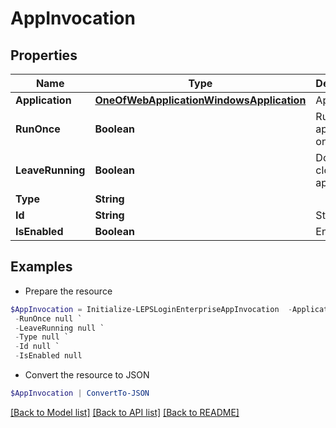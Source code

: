 # AppInvocation
## Properties

Name | Type | Description | Notes
------------ | ------------- | ------------- | -------------
**Application** | [**OneOfWebApplicationWindowsApplication**](OneOfWebApplicationWindowsApplication.md) | Application | [optional] 
**RunOnce** | **Boolean** | Run the application only once | [optional] 
**LeaveRunning** | **Boolean** | Do not close the application | [optional] 
**Type** | **String** |  | 
**Id** | **String** | Step id | [optional] 
**IsEnabled** | **Boolean** | Enable step | [optional] 

## Examples

- Prepare the resource
```powershell
$AppInvocation = Initialize-LEPSLoginEnterpriseAppInvocation  -Application null `
 -RunOnce null `
 -LeaveRunning null `
 -Type null `
 -Id null `
 -IsEnabled null
```

- Convert the resource to JSON
```powershell
$AppInvocation | ConvertTo-JSON
```

[[Back to Model list]](../README.md#documentation-for-models) [[Back to API list]](../README.md#documentation-for-api-endpoints) [[Back to README]](../README.md)

